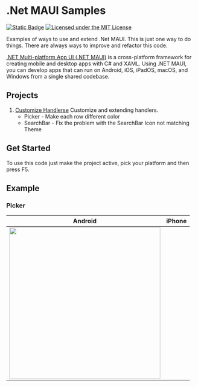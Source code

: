 # .Net MAUI Samples
[![Static Badge](https://img.shields.io/badge/.Net_MAUI-blueviolet)](https://dotnet.microsoft.com/en-us/apps/maui)
[![Licensed under the MIT License](https://img.shields.io/badge/License-MIT-blue.svg)](https://github.com/PeterWessberg/MAUISamples/blob/main/LICENSE.txt)

Examples of ways to use and extend .Net MAUI. This is just one way to do things. There are always ways to improve and refactor this code. 

[.NET Multi-platform App UI (.NET MAUI)](https://dotnet.microsoft.com/en-us/apps/maui) is a cross-platform framework for creating mobile and desktop apps with C# and XAML. Using .NET MAUI, you can develop apps that can run on Android, iOS, iPadOS, macOS, and Windows from a single shared codebase.
## Projects
1. [Customize Handlerse](https://github.com/PeterWessberg/MAUISamples/tree/main/src/CustomizeHandlers) Customize and extending handlers.
   - Picker - Make each row different color
   - SearchBar - Fix the problem with the SearchBar Icon not matching Theme
## Get Started
To use this code just make the project active, pick your platform and then press F5.
## Example
### Picker


| Android | iPhone |
| ----------- | ----------- |
| <img src="https://github.com/PeterWessberg/MAUISamples/assets/354365/b1061ec9-5920-4af4-bc89-d430b314f2d0" width="400"> | |

